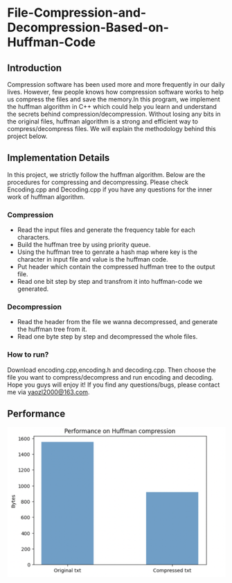 # File-Compression-and-Decompression-Based-on-Huffman-Code

## Introduction
Compression software has been used more and more frequently in our daily lives. However, few people knows how compression software works to help us compress the files and save the memory.In this program, we implement the huffman algorithm in C++ which could help you learn and understand the secrets behind compression/decompression. Without losing any bits in the original files, huffman algorithm is a strong and efficient way to compress/decompress files. We will explain the methodology behind this project below.

## Implementation Details
In this project, we strictly follow the huffman algorithm. Below are the procedures for compressing and decompressing. Please check Encoding.cpp and Decoding.cpp if you have any questions for the inner work of huffman algorithm.

### Compression
- Read the input files and generate the frequency table for each characters.
- Build the huffman tree by using priority queue.
- Using the huffman tree to genrate a hash map where key is the character in input file and value is the huffman code.
- Put header which contain the compressed huffman tree to the output file.
- Read one bit step by step and transfrom it into huffman-code we generated.

### Decompression
- Read the header from the file we wanna decompressed, and generate the huffman tree from it.
- Read one byte step by step and decompressed the whole files.

### How to run?
Download encoding.cpp,encoding.h and decoding.cpp. Then choose the file you want to compress/decompress and run encoding and decoding. Hope you guys will enjoy it! If you find any questions/bugs, please contact me via yaozl2000@163.com.

## Performance
<img src='test_files/performance_bar.jpg'>


